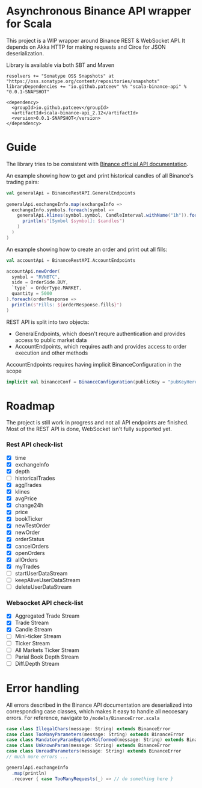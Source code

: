 # Asynchronous Binance API wrapper for Scala

This project is a WIP wrapper around Binance REST & WebSocket API. It depends on Akka HTTP for making requests and Circe for JSON deserialization.

Library is available via both SBT and Maven
```
resolvers += "Sonatype OSS Snapshots" at "https://oss.sonatype.org/content/repositories/snapshots"
libraryDependencies += "io.github.patceev" %% "scala-binance-api" % "0.0.1-SNAPSHOT"
```

```
<dependency>
  <groupId>io.github.patceev</groupId>
  <artifactId>scala-binance-api_2.12</artifactId>
  <version>0.0.1-SNAPSHOT</version>
</dependency>
```

# Guide

The library tries to be consistent with [Binance official API documentation](https://github.com/binance-exchange/binance-official-api-docs/blob/master/rest-api.md).

An example showing how to get and print historical candles of all Binance's trading pairs:

```scala
val generalApi = BinanceRestAPI.GeneralEndpoints
	
generalApi.exchangeInfo.map(exchangeInfo => 
  exchangeInfo.symbols.foreach(symbol =>
    generalApi.klines(symbol.symbol, CandleInterval.withName("1h")).foreach(candles =>
      println(s"[Symbol $symbol]: $candles")
    )
  )
)
```

An example showing how to create an order and print out all fills:

```scala
val accountApi = BinanceRestAPI.AccountEndpoints

accountApi.newOrder(
  symbol = "RVNBTC", 
  side = OrderSide.BUY, 
  `type` = OrderType.MARKET,
  quantity = 5000
).foreach(orderResponse => 
  println(s"Fills: ${orderResponse.fills}")
)
```

REST API is split into two objects:

- GeneralEndpoints, which doesn't requre authentication and provides access to public market data
- AccountEndpoints, which requires auth and provides access to order execution and other methods

AccountEndpoints requires having implicit BinanceConfiguration in the scope

```scala
implicit val binanceConf = BinanceConfiguration(publicKey = "pubKeyHere", privateKey = "privKeyHere")
```

# Roadmap

The project is still work in progress and not all API endpoints are finished. Most of the REST API is done, WebSocket isn't fully supported yet.

### Rest API check-list

- [x] time
- [x] exchangeInfo
- [x] depth
- [ ] historicalTrades
- [x] aggTrades
- [x] klines
- [x] avgPrice
- [x] change24h
- [x] price
- [x] bookTicker
- [x] newTestOrder
- [x] newOrder
- [x] orderStatus
- [x] cancelOrders
- [x] openOrders
- [x] allOrders
- [x] myTrades
- [ ] startUserDataStream
- [ ] keepAliveUserDataStream
- [ ] deleteUserDataStream

### Websocket API check-list

- [x] Aggregated Trade Stream
- [x] Trade Stream
- [x] Candle Stream
- [ ] Mini-ticker Stream
- [ ] Ticker Stream
- [ ] All Markets Ticker Stream
- [ ] Parial Book Depth Stream
- [ ] Diff.Depth Stream

# Error handling

All errors described in the Binance API documentation are deserialized into corresponding case classes, which makes it easy to handle all neccesary errors. For reference, navigate to `/models/BinanceError.scala`

```scala
case class IllegalChars(message: String) extends BinanceError
case class TooManyParameters(message: String) extends BinanceError
case class MandatoryParamEmptyOrMalformed(message: String) extends BinanceError
case class UnknownParam(message: String) extends BinanceError
case class UnreadParameters(message: String) extends BinanceError
// much more errors ...
```

```scala
generalApi.exchangeInfo
  .map(println)
  .recover { case TooManyRequests(_) => // do something here }
```
